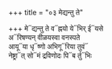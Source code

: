 +++
title = "०३ मेद्यन्तु ते"

+++
मे᳓द्यन्तु ते व᳓ह्नयो ये᳓भिर् ई᳓यसे  
अ᳓रिषण्यन् वीळयस्वा वनस्पते  
आयू᳓या धृ᳓ष्णो अभिगू᳓रिया तुवं᳓  
नेष्ट्रा᳓त् सो᳓मं द्रविणोदः पि᳓ब र्तु᳓भिः